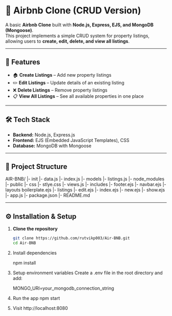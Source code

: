 # 🏡 Airbnb Clone (CRUD Version)

A basic **Airbnb Clone** built with **Node.js, Express, EJS, and MongoDB (Mongoose)**.  
This project implements a simple CRUD system for property listings, allowing users to **create, edit, delete, and view all listings**.  

---

## 🚀 Features

- 🏠 **Create Listings** – Add new property listings  
- ✏️ **Edit Listings** – Update details of an existing listing  
- ❌ **Delete Listings** – Remove property listings  
- 📋 **View All Listings** – See all available properties in one place  

---

## 🛠️ Tech Stack

- **Backend:** Node.js, Express.js  
- **Frontend:** EJS (Embedded JavaScript Templates), CSS  
- **Database:** MongoDB with Mongoose  

---

## 📂 Project Structure
AIR-BNB/
|- init
    |- data.js
    |- index.js
|- models
    |- listings.js
|- node_modules
|- public
    |- css
        |- stlye.css
|- views.js
    |- includes
        |- footer.ejs
        |- navbar.ejs
    |- layouts
        boilerplate.ejs
    |- listings
        |- edit.ejs
        |- index.ejs
        |- new.ejs
        |- show.ejs
|- app.js
|- package.json
|- README.md

---

## ⚙️ Installation & Setup

1. **Clone the repository**
   ```bash
   git clone https://github.com/rutvikp003/Air-BNB.git
   cd Air-BNB

2. Install dependencies

   npm install


3. Setup environment variables
   Create a .env file in the root directory and add:

   MONGO_URI=your_mongodb_connection_string


4. Run the app
   npm start


5. Visit http://localhost:8080